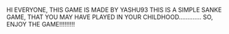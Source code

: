 HI EVERYONE, THIS GAME IS MADE BY YASHU93
THIS IS A SIMPLE SANKE GAME, THAT YOU MAY HAVE PLAYED IN YOUR CHILDHOOD............. SO, ENJOY THE GAME!!!!!!!!!